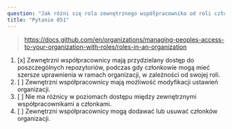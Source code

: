 ```yaml
---
question: "Jak różni się rola zewnętrznego współpracownika od roli członka w organizacji na GitHubie?"
title: "Pytanie 051"
---
```


> https://docs.github.com/en/organizations/managing-peoples-access-to-your-organization-with-roles/roles-in-an-organization
1. [x] Zewnętrzni współpracownicy mają przydzielany dostęp do poszczególnych repozytoriów, podczas gdy członkowie mogą mieć szersze uprawnienia w ramach organizacji, w zależności od swojej roli.
1. [ ] Zewnętrzni współpracownicy mają możliwość modyfikacji ustawień organizacji.
1. [ ] Nie ma różnicy w poziomach dostępu między zewnętrznymi współpracownikami a członkami.
1. [ ] Zewnętrzni współpracownicy mogą dodawać lub usuwać członków organizacji.
